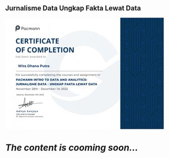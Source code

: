 ## Jurnalisme Data Ungkap Fakta Lewat Data
![sertificate](/img/dj-sertificate.png)

# **_The content is cooming soon..._**

